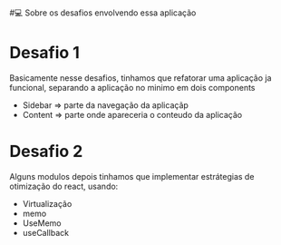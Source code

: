 #💻 Sobre os desafios envolvendo essa aplicação

# Desafio 1

Basicamente nesse desafios, tinhamos que refatorar uma aplicação ja funcional, separando a aplicação no minimo em dois components
- Sidebar => parte da navegação da aplicaçãp
- Content => parte onde apareceria o conteudo da aplicação

# Desafio 2

Alguns modulos depois tinhamos que implementar estrátegias de otimização do react, usando:
- Virtualização
- memo
- UseMemo
- useCallback
